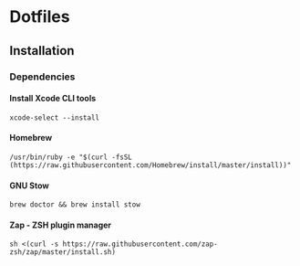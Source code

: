 # Dotfiles

## Installation

### Dependencies

#### Install Xcode CLI tools

```
xcode-select --install
```

#### Homebrew

```
/usr/bin/ruby -e "$(curl -fsSL (https://raw.githubusercontent.com/Homebrew/install/master/install))"
```

#### GNU Stow

```
brew doctor && brew install stow
```

#### Zap - ZSH plugin manager

```
sh <(curl -s https://raw.githubusercontent.com/zap-zsh/zap/master/install.sh)
```
